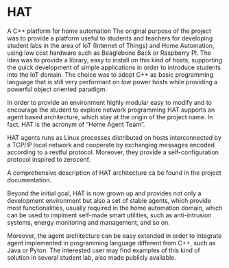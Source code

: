 # HAT
A C++ platform for home automation
The original purpose of the project was to provide a platform useful to students and teachers for developing student labs in the area of IoT (Internet of Things) and Home Automation, using low cost hardware such as Beaglebone Back or Raspberry PI. The idea was to provide a library, easy to install on this kind of hosts, supporting the quick development of simple applications in order to introduce students into the IoT domain. The choice was to adopt C++ as basic programming language that is still very performant on low power hosts while providing a powerful object oriented paradigm.

In order to provide an environment highly modular easy to modify and to encourage the student to explore network programming HAT supports an agent based architecture, which stay at the origin of the project name. In fact, HAT is the acronym of “Home Agent Team”.

HAT agents runs as Linux processes distributed on hosts interconnected by a TCP/IP local network and cooperate by exchanging messages encoded according to a restful protocol. Moreover, they provide a self-configuration protocol inspired to zeroconf.

A comprehensive description of HAT architecture ca be found in the project documentation.

Beyond the initial goal, HAT is now grown up and provides not only a development environment but also a set of stable agents, which provide most functionalities, usually required in the home automation domain, which can be used to implment self-made smart utilities, such as anti-intrusion systems, energy monitoring and management, and so on.

Moreover, the agent architecture can be easy extended in order to integrate agent implemented in programming language different from C++, such as Java or Pyton. The interested user may find examples of this kind of solution in several student lab, also made publicly available.
